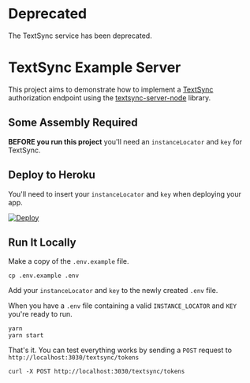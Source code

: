 # Deprecated

The TextSync service has been deprecated.

# TextSync Example Server

This project aims to demonstrate how to implement a
[TextSync](https://pusher.com/textsync) authorization endpoint using the
[textsync-server-node](https://github.com/pusher/textsync-server-node) library.

## Some Assembly Required
**BEFORE you run this project** you'll need an `instanceLocator` and `key` for
TextSync.

## Deploy to Heroku

You'll need to insert your `instanceLocator` and `key` when deploying your app.

[![Deploy](https://www.herokucdn.com/deploy/button.svg)](https://heroku.com/deploy?template=https://github.com/pusher/textsync-server-node-example)

## Run It Locally

Make a copy of the `.env.example` file.

```
cp .env.example .env
```

Add your `instanceLocator` and `key` to the newly created `.env` file.

When you have a `.env` file containing a valid `INSTANCE_LOCATOR` and `KEY`
you're ready to run.

```
yarn
yarn start
```

That's it. You can test everything works by sending a `POST` request to
`http://localhost:3030/textsync/tokens`

```
curl -X POST http://localhost:3030/textsync/tokens
```


